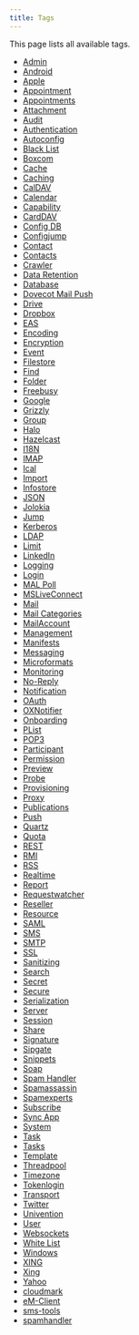 ```yaml
---
title: Tags
---
```


This page lists all available tags.

* <a href="https://documentation.open-xchange.com/latest/middleware/configuration/tags/Admin.html">Admin</a>
* <a href="https://documentation.open-xchange.com/latest/middleware/configuration/tags/Android.html">Android</a>
* <a href="https://documentation.open-xchange.com/latest/middleware/configuration/tags/Apple.html">Apple</a>
* <a href="https://documentation.open-xchange.com/latest/middleware/configuration/tags/Appointment.html">Appointment</a>
* <a href="https://documentation.open-xchange.com/latest/middleware/configuration/tags/Appointments.html">Appointments</a>
* <a href="https://documentation.open-xchange.com/latest/middleware/configuration/tags/Attachment.html">Attachment</a>
* <a href="https://documentation.open-xchange.com/latest/middleware/configuration/tags/Audit.html">Audit</a>
* <a href="https://documentation.open-xchange.com/latest/middleware/configuration/tags/Authentication.html">Authentication</a>
* <a href="https://documentation.open-xchange.com/latest/middleware/configuration/tags/Autoconfig.html">Autoconfig</a>
* <a href="https://documentation.open-xchange.com/latest/middleware/configuration/tags/Black_List.html">Black List</a>
* <a href="https://documentation.open-xchange.com/latest/middleware/configuration/tags/Boxcom.html">Boxcom</a>
* <a href="https://documentation.open-xchange.com/latest/middleware/configuration/tags/Cache.html">Cache</a>
* <a href="https://documentation.open-xchange.com/latest/middleware/configuration/tags/Caching.html">Caching</a>
* <a href="https://documentation.open-xchange.com/latest/middleware/configuration/tags/CalDAV.html">CalDAV</a>
* <a href="https://documentation.open-xchange.com/latest/middleware/configuration/tags/Calendar.html">Calendar</a>
* <a href="https://documentation.open-xchange.com/latest/middleware/configuration/tags/Capability.html">Capability</a>
* <a href="https://documentation.open-xchange.com/latest/middleware/configuration/tags/CardDAV.html">CardDAV</a>
* <a href="https://documentation.open-xchange.com/latest/middleware/configuration/tags/Config_DB.html">Config DB</a>
* <a href="https://documentation.open-xchange.com/latest/middleware/configuration/tags/Configjump.html">Configjump</a>
* <a href="https://documentation.open-xchange.com/latest/middleware/configuration/tags/Contact.html">Contact</a>
* <a href="https://documentation.open-xchange.com/latest/middleware/configuration/tags/Contacts.html">Contacts</a>
* <a href="https://documentation.open-xchange.com/latest/middleware/configuration/tags/Crawler.html">Crawler</a>
* <a href="https://documentation.open-xchange.com/latest/middleware/configuration/tags/Data_Retention.html">Data Retention</a>
* <a href="https://documentation.open-xchange.com/latest/middleware/configuration/tags/Database.html">Database</a>
* <a href="https://documentation.open-xchange.com/latest/middleware/configuration/tags/Dovecot_Mail_Push.html">Dovecot Mail Push</a>
* <a href="https://documentation.open-xchange.com/latest/middleware/configuration/tags/Drive.html">Drive</a>
* <a href="https://documentation.open-xchange.com/latest/middleware/configuration/tags/Dropbox.html">Dropbox</a>
* <a href="https://documentation.open-xchange.com/latest/middleware/configuration/tags/EAS.html">EAS</a>
* <a href="https://documentation.open-xchange.com/latest/middleware/configuration/tags/Encoding.html">Encoding</a>
* <a href="https://documentation.open-xchange.com/latest/middleware/configuration/tags/Encryption.html">Encryption</a>
* <a href="https://documentation.open-xchange.com/latest/middleware/configuration/tags/Event.html">Event</a>
* <a href="https://documentation.open-xchange.com/latest/middleware/configuration/tags/Filestore.html">Filestore</a>
* <a href="https://documentation.open-xchange.com/latest/middleware/configuration/tags/Find.html">Find</a>
* <a href="https://documentation.open-xchange.com/latest/middleware/configuration/tags/Folder.html">Folder</a>
* <a href="https://documentation.open-xchange.com/latest/middleware/configuration/tags/Freebusy.html">Freebusy</a>
* <a href="https://documentation.open-xchange.com/latest/middleware/configuration/tags/Google.html">Google</a>
* <a href="https://documentation.open-xchange.com/latest/middleware/configuration/tags/Grizzly.html">Grizzly</a>
* <a href="https://documentation.open-xchange.com/latest/middleware/configuration/tags/Group.html">Group</a>
* <a href="https://documentation.open-xchange.com/latest/middleware/configuration/tags/Halo.html">Halo</a>
* <a href="https://documentation.open-xchange.com/latest/middleware/configuration/tags/Hazelcast.html">Hazelcast</a>
* <a href="https://documentation.open-xchange.com/latest/middleware/configuration/tags/I18N.html">I18N</a>
* <a href="https://documentation.open-xchange.com/latest/middleware/configuration/tags/IMAP.html">IMAP</a>
* <a href="https://documentation.open-xchange.com/latest/middleware/configuration/tags/Ical.html">Ical</a>
* <a href="https://documentation.open-xchange.com/latest/middleware/configuration/tags/Import.html">Import</a>
* <a href="https://documentation.open-xchange.com/latest/middleware/configuration/tags/Infostore.html">Infostore</a>
* <a href="https://documentation.open-xchange.com/latest/middleware/configuration/tags/JSON.html">JSON</a>
* <a href="https://documentation.open-xchange.com/latest/middleware/configuration/tags/Jolokia.html">Jolokia</a>
* <a href="https://documentation.open-xchange.com/latest/middleware/configuration/tags/Jump.html">Jump</a>
* <a href="https://documentation.open-xchange.com/latest/middleware/configuration/tags/Kerberos.html">Kerberos</a>
* <a href="https://documentation.open-xchange.com/latest/middleware/configuration/tags/LDAP.html">LDAP</a>
* <a href="https://documentation.open-xchange.com/latest/middleware/configuration/tags/Limit.html">Limit</a>
* <a href="https://documentation.open-xchange.com/latest/middleware/configuration/tags/LinkedIn.html">LinkedIn</a>
* <a href="https://documentation.open-xchange.com/latest/middleware/configuration/tags/Logging.html">Logging</a>
* <a href="https://documentation.open-xchange.com/latest/middleware/configuration/tags/Login.html">Login</a>
* <a href="https://documentation.open-xchange.com/latest/middleware/configuration/tags/MAL_Poll.html">MAL Poll</a>
* <a href="https://documentation.open-xchange.com/latest/middleware/configuration/tags/MSLiveConnect.html">MSLiveConnect</a>
* <a href="https://documentation.open-xchange.com/latest/middleware/configuration/tags/Mail.html">Mail</a>
* <a href="https://documentation.open-xchange.com/latest/middleware/configuration/tags/Mail_Categories.html">Mail Categories</a>
* <a href="https://documentation.open-xchange.com/latest/middleware/configuration/tags/MailAccount.html">MailAccount</a>
* <a href="https://documentation.open-xchange.com/latest/middleware/configuration/tags/Management.html">Management</a>
* <a href="https://documentation.open-xchange.com/latest/middleware/configuration/tags/Manifests.html">Manifests</a>
* <a href="https://documentation.open-xchange.com/latest/middleware/configuration/tags/Messaging.html">Messaging</a>
* <a href="https://documentation.open-xchange.com/latest/middleware/configuration/tags/Microformats.html">Microformats</a>
* <a href="https://documentation.open-xchange.com/latest/middleware/configuration/tags/Monitoring.html">Monitoring</a>
* <a href="https://documentation.open-xchange.com/latest/middleware/configuration/tags/No-Reply.html">No-Reply</a>
* <a href="https://documentation.open-xchange.com/latest/middleware/configuration/tags/Notification.html">Notification</a>
* <a href="https://documentation.open-xchange.com/latest/middleware/configuration/tags/OAuth.html">OAuth</a>
* <a href="https://documentation.open-xchange.com/latest/middleware/configuration/tags/OXNotifier.html">OXNotifier</a>
* <a href="https://documentation.open-xchange.com/latest/middleware/configuration/tags/Onboarding.html">Onboarding</a>
* <a href="https://documentation.open-xchange.com/latest/middleware/configuration/tags/PList.html">PList</a>
* <a href="https://documentation.open-xchange.com/latest/middleware/configuration/tags/POP3.html">POP3</a>
* <a href="https://documentation.open-xchange.com/latest/middleware/configuration/tags/Participant.html">Participant</a>
* <a href="https://documentation.open-xchange.com/latest/middleware/configuration/tags/Permission.html">Permission</a>
* <a href="https://documentation.open-xchange.com/latest/middleware/configuration/tags/Preview.html">Preview</a>
* <a href="https://documentation.open-xchange.com/latest/middleware/configuration/tags/Probe.html">Probe</a>
* <a href="https://documentation.open-xchange.com/latest/middleware/configuration/tags/Provisioning.html">Provisioning</a>
* <a href="https://documentation.open-xchange.com/latest/middleware/configuration/tags/Proxy.html">Proxy</a>
* <a href="https://documentation.open-xchange.com/latest/middleware/configuration/tags/Publications.html">Publications</a>
* <a href="https://documentation.open-xchange.com/latest/middleware/configuration/tags/Push.html">Push</a>
* <a href="https://documentation.open-xchange.com/latest/middleware/configuration/tags/Quartz.html">Quartz</a>
* <a href="https://documentation.open-xchange.com/latest/middleware/configuration/tags/Quota.html">Quota</a>
* <a href="https://documentation.open-xchange.com/latest/middleware/configuration/tags/REST.html">REST</a>
* <a href="https://documentation.open-xchange.com/latest/middleware/configuration/tags/RMI.html">RMI</a>
* <a href="https://documentation.open-xchange.com/latest/middleware/configuration/tags/RSS.html">RSS</a>
* <a href="https://documentation.open-xchange.com/latest/middleware/configuration/tags/Realtime.html">Realtime</a>
* <a href="https://documentation.open-xchange.com/latest/middleware/configuration/tags/Report.html">Report</a>
* <a href="https://documentation.open-xchange.com/latest/middleware/configuration/tags/Requestwatcher.html">Requestwatcher</a>
* <a href="https://documentation.open-xchange.com/latest/middleware/configuration/tags/Reseller.html">Reseller</a>
* <a href="https://documentation.open-xchange.com/latest/middleware/configuration/tags/Resource.html">Resource</a>
* <a href="https://documentation.open-xchange.com/latest/middleware/configuration/tags/SAML.html">SAML</a>
* <a href="https://documentation.open-xchange.com/latest/middleware/configuration/tags/SMS.html">SMS</a>
* <a href="https://documentation.open-xchange.com/latest/middleware/configuration/tags/SMTP.html">SMTP</a>
* <a href="https://documentation.open-xchange.com/latest/middleware/configuration/tags/SSL.html">SSL</a>
* <a href="https://documentation.open-xchange.com/latest/middleware/configuration/tags/Sanitizing.html">Sanitizing</a>
* <a href="https://documentation.open-xchange.com/latest/middleware/configuration/tags/Search.html">Search</a>
* <a href="https://documentation.open-xchange.com/latest/middleware/configuration/tags/Secret.html">Secret</a>
* <a href="https://documentation.open-xchange.com/latest/middleware/configuration/tags/Secure.html">Secure</a>
* <a href="https://documentation.open-xchange.com/latest/middleware/configuration/tags/Serialization.html">Serialization</a>
* <a href="https://documentation.open-xchange.com/latest/middleware/configuration/tags/Server.html">Server</a>
* <a href="https://documentation.open-xchange.com/latest/middleware/configuration/tags/Session.html">Session</a>
* <a href="https://documentation.open-xchange.com/latest/middleware/configuration/tags/Share.html">Share</a>
* <a href="https://documentation.open-xchange.com/latest/middleware/configuration/tags/Signature.html">Signature</a>
* <a href="https://documentation.open-xchange.com/latest/middleware/configuration/tags/Sipgate.html">Sipgate</a>
* <a href="https://documentation.open-xchange.com/latest/middleware/configuration/tags/Snippets.html">Snippets</a>
* <a href="https://documentation.open-xchange.com/latest/middleware/configuration/tags/Soap.html">Soap</a>
* <a href="https://documentation.open-xchange.com/latest/middleware/configuration/tags/Spam_Handler.html">Spam Handler</a>
* <a href="https://documentation.open-xchange.com/latest/middleware/configuration/tags/Spamassassin.html">Spamassassin</a>
* <a href="https://documentation.open-xchange.com/latest/middleware/configuration/tags/Spamexperts.html">Spamexperts</a>
* <a href="https://documentation.open-xchange.com/latest/middleware/configuration/tags/Subscribe.html">Subscribe</a>
* <a href="https://documentation.open-xchange.com/latest/middleware/configuration/tags/Sync_App.html">Sync App</a>
* <a href="https://documentation.open-xchange.com/latest/middleware/configuration/tags/System.html">System</a>
* <a href="https://documentation.open-xchange.com/latest/middleware/configuration/tags/Task.html">Task</a>
* <a href="https://documentation.open-xchange.com/latest/middleware/configuration/tags/Tasks.html">Tasks</a>
* <a href="https://documentation.open-xchange.com/latest/middleware/configuration/tags/Template.html">Template</a>
* <a href="https://documentation.open-xchange.com/latest/middleware/configuration/tags/Threadpool.html">Threadpool</a>
* <a href="https://documentation.open-xchange.com/latest/middleware/configuration/tags/Timezone.html">Timezone</a>
* <a href="https://documentation.open-xchange.com/latest/middleware/configuration/tags/Tokenlogin.html">Tokenlogin</a>
* <a href="https://documentation.open-xchange.com/latest/middleware/configuration/tags/Transport.html">Transport</a>
* <a href="https://documentation.open-xchange.com/latest/middleware/configuration/tags/Twitter.html">Twitter</a>
* <a href="https://documentation.open-xchange.com/latest/middleware/configuration/tags/Univention.html">Univention</a>
* <a href="https://documentation.open-xchange.com/latest/middleware/configuration/tags/User.html">User</a>
* <a href="https://documentation.open-xchange.com/latest/middleware/configuration/tags/Websockets.html">Websockets</a>
* <a href="https://documentation.open-xchange.com/latest/middleware/configuration/tags/White_List.html">White List</a>
* <a href="https://documentation.open-xchange.com/latest/middleware/configuration/tags/Windows.html">Windows</a>
* <a href="https://documentation.open-xchange.com/latest/middleware/configuration/tags/XING.html">XING</a>
* <a href="https://documentation.open-xchange.com/latest/middleware/configuration/tags/Xing.html">Xing</a>
* <a href="https://documentation.open-xchange.com/latest/middleware/configuration/tags/Yahoo.html">Yahoo</a>
* <a href="https://documentation.open-xchange.com/latest/middleware/configuration/tags/cloudmark.html">cloudmark</a>
* <a href="https://documentation.open-xchange.com/latest/middleware/configuration/tags/eM-Client.html">eM-Client</a>
* <a href="https://documentation.open-xchange.com/latest/middleware/configuration/tags/sms-tools.html">sms-tools</a>
* <a href="https://documentation.open-xchange.com/latest/middleware/configuration/tags/spamhandler.html">spamhandler</a>

